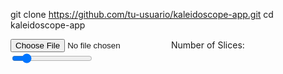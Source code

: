 git clone https://github.com/tu-usuario/kaleidoscope-app.git
cd kaleidoscope-app
<!DOCTYPE html>
<html lang="en">
<head>
    <meta charset="UTF-8">
    <meta name="viewport" content="width=device-width, initial-scale=1.0">
    <title>Interactive Kaleidoscope</title>
    <link rel="stylesheet" href="styles.css">
</head>
<body>
    <div id="controls">
        <input type="file" id="imageLoader" name="imageLoader"/>
        <label for="slices">Number of Slices:</label>
        <input type="range" id="slices" name="slices" min="3" max="24" value="6">
    </div>
    <canvas id="kaleidoscopeCanvas"></canvas>
    <script src="script.js"></script>
</body>
</html>
